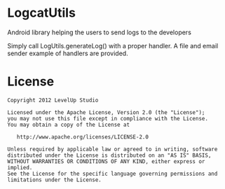 LogcatUtils
===========

Android library helping the users to send logs to the developers

Simply call LogUtils.generateLog() with a proper handler. A file and email
sender example of handlers are provided.

License
=======

    Copyright 2012 LevelUp Studio

    Licensed under the Apache License, Version 2.0 (the "License");
    you may not use this file except in compliance with the License.
    You may obtain a copy of the License at

       http://www.apache.org/licenses/LICENSE-2.0

    Unless required by applicable law or agreed to in writing, software
    distributed under the License is distributed on an "AS IS" BASIS,
    WITHOUT WARRANTIES OR CONDITIONS OF ANY KIND, either express or implied.
    See the License for the specific language governing permissions and
    limitations under the License.
